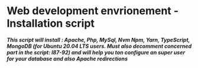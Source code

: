 # Web development envrionement - Installation script
***This script will install : Apache, Php, MySql, Nvm Npm, Yarn, TypeScript, MongoDB (for Ubuntu 20.04 LTS users. Must also decomment concerned part in the script: l87-92)
and will help you ton configure an super user for your database and also Apache redirections*** 